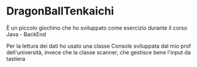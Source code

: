 # DragonBallTenkaichi

È un piccolo giochino che ho sviluppato come esercizio durante il corso Java - BackEnd

Per la lettura dei dati ho usato una classe Console sviluppata dal mio prof dell'università, invece che la classe scanner, che gestisce bene l'input da tastiera
